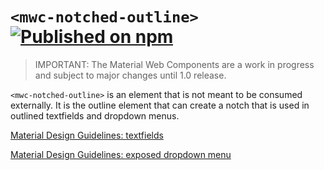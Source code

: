 # `<mwc-notched-outline>` [![Published on npm](https://img.shields.io/npm/v/@material/mwc-line-ripple.svg)](https://www.npmjs.com/package/@material/mwc-line-ripple)

> IMPORTANT: The Material Web Components are a work in progress and subject to
> major changes until 1.0 release.

`<mwc-notched-outline>` is an element that is not meant to be consumed
externally. It is the outline element that can create a notch that is used in
outlined textfields and dropdown menus.

[Material Design Guidelines: textfields](https://material.io/design/components/text-fields.html)

[Material Design Guidelines: exposed dropdown menu](https://material.io/design/components/menus.html#exposed-dropdown-menu)